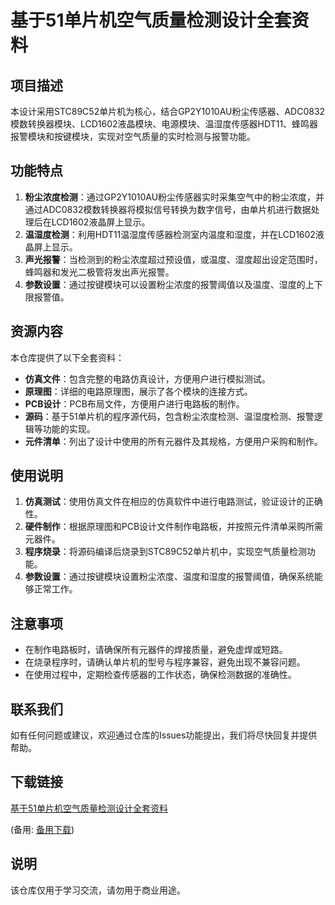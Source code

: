 # 基于51单片机空气质量检测设计全套资料

## 项目描述
本设计采用STC89C52单片机为核心，结合GP2Y1010AU粉尘传感器、ADC0832模数转换器模块、LCD1602液晶模块、电源模块、温湿度传感器HDT11、蜂鸣器报警模块和按键模块，实现对空气质量的实时检测与报警功能。

## 功能特点
1. **粉尘浓度检测**：通过GP2Y1010AU粉尘传感器实时采集空气中的粉尘浓度，并通过ADC0832模数转换器将模拟信号转换为数字信号，由单片机进行数据处理后在LCD1602液晶屏上显示。
2. **温湿度检测**：利用HDT11温湿度传感器检测室内温度和湿度，并在LCD1602液晶屏上显示。
3. **声光报警**：当检测到的粉尘浓度超过预设值，或温度、湿度超出设定范围时，蜂鸣器和发光二极管将发出声光报警。
4. **参数设置**：通过按键模块可以设置粉尘浓度的报警阈值以及温度、湿度的上下限报警值。

## 资源内容
本仓库提供了以下全套资料：
- **仿真文件**：包含完整的电路仿真设计，方便用户进行模拟测试。
- **原理图**：详细的电路原理图，展示了各个模块的连接方式。
- **PCB设计**：PCB布局文件，方便用户进行电路板的制作。
- **源码**：基于51单片机的程序源代码，包含粉尘浓度检测、温湿度检测、报警逻辑等功能的实现。
- **元件清单**：列出了设计中使用的所有元器件及其规格，方便用户采购和制作。

## 使用说明
1. **仿真测试**：使用仿真文件在相应的仿真软件中进行电路测试，验证设计的正确性。
2. **硬件制作**：根据原理图和PCB设计文件制作电路板，并按照元件清单采购所需元器件。
3. **程序烧录**：将源码编译后烧录到STC89C52单片机中，实现空气质量检测功能。
4. **参数设置**：通过按键模块设置粉尘浓度、温度和湿度的报警阈值，确保系统能够正常工作。

## 注意事项
- 在制作电路板时，请确保所有元器件的焊接质量，避免虚焊或短路。
- 在烧录程序时，请确认单片机的型号与程序兼容，避免出现不兼容问题。
- 在使用过程中，定期检查传感器的工作状态，确保检测数据的准确性。

## 联系我们
如有任何问题或建议，欢迎通过仓库的Issues功能提出，我们将尽快回复并提供帮助。

## 下载链接
[基于51单片机空气质量检测设计全套资料](https://pan.quark.cn/s/40ec2dc0eb3e) 

(备用: [备用下载](https://pan.baidu.com/s/1bXtWVKagNptlzEcPdf6M7A?pwd=1234))

## 说明

该仓库仅用于学习交流，请勿用于商业用途。
